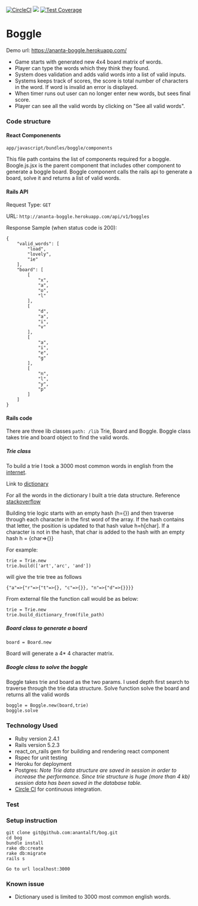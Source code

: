 [![CircleCI](https://circleci.com/gh/anantalft/bog/tree/master.svg?style=svg)](https://circleci.com/gh/anantalft/bog/tree/master)
<a href="https://codeclimate.com/github/anantalft/bog/maintainability"><img src="https://api.codeclimate.com/v1/badges/6dc9bb6b41f96cbbc28c/maintainability" /></a>
[![Test Coverage](https://api.codeclimate.com/v1/badges/6dc9bb6b41f96cbbc28c/test_coverage)](https://codeclimate.com/github/anantalft/bog/test_coverage)

# Boggle

Demo url: https://ananta-boggle.herokuapp.com/

* Game starts with generated new 4x4 board matrix of words. 
* Player can type the words which they think they found.
* System does validation and adds valid words into a list of valid inputs. 
* Systems keeps track of scores, the score is total number of characters in the word. If word is invalid an error is displayed. 
* When timer runs out user can no longer enter new words, but sees final score.
* Player can see all the valid words by clicking on "See all valid words". 


### Code structure
#### React Componenents
```app/javascript/bundles/boggle/components```

 This file path contains the list of components required for a boggle. Boogle.js.jsx is the parent component that includes other component to generate a boggle board. Boggle component calls the rails api to generate a board, solve it and returns a list of valid words.
 
#### Rails API

Request Type: 
```GET``` 

 URL: 
 ```http://ananta-boggle.herokuapp.com/api/v1/boggles```
 
 Response Sample (when status code is 200):

 ```
 {
     "valid_words": [
         "load",
         "lovely",
         "ie"
     ],
     "board": [
         [
             "x",
             "a",
             "o",
             "l"
         ],
         [
             "d",
             "a",
             "i",
             "v"
         ],
         [
             "a",
             "i",
             "e",
             "g"
         ],
         [
             "n",
             "l",
             "y",
             "p"
         ]
     ]
 }
```

#### Rails code
There are three lib classes ```path: /lib``` Trie, Board and Boggle. Boggle class takes trie and board object to find the valid words.

##### Trie class
To build a trie I took a 3000 most common words in english from the [internet](https://www.ef.com/wwen/english-resources/english-vocabulary/top-3000-words/).

Link to [dictionary](https://github.com/anantalft/bog/blob/master/files/words.txt)

For all the words in the dictionary I built a trie data structure. Reference [stackoverflow]( https://stackoverflow.com/questions/9042426/explanation-of-ruby-code-for-building-trie-data-structures)

 Building trie logic starts with an empty hash (h={}) and then traverse through each character in the first word of the array. If the hash contains that letter, the position is updated to that hash value h=h[char]. If a character is not in the hash, that char is added to the hash with an empty hash h = {char=>{}}
  
For example:
```
trie = Trie.new
trie.build(['art','arc', 'and'])
```
will give the trie tree as follows
```
{"a"=>{"r"=>{"t"=>{}, "c"=>{}}, "n"=>{"d"=>{}}}}

```
From external file the function call would be as below:
```
trie = Trie.new
trie.build_dictionary_from(file_path)
```
##### Board class to generate a board
```
board = Board.new
```
Board will generate a 4* 4 character matrix.

##### Boogle class to solve the boggle
Boggle takes trie and board as the two params. I used depth first search to traverse through the trie data structure. Solve function solve the board and returns all the valid words
```
boggle = Boggle.new(board,trie)
boggle.solve
```
### Technology Used

* Ruby version 2.4.1
* Rails version 5.2.3
* react_on_rails gem for building and rendering react component
* Rspec for unit testing
* Heroku for deployment
* Postgres: *Note Trie data structure are saved in session in order to increase the performance. Since trie structure is huge (more than 4 kb) session data has been saved in the database table.*
* [Circle CI](https://circleci.com/) for continuous integration.

### Test

### Setup instruction


```
git clone git@github.com:anantalft/bog.git
cd bog
bundle install
rake db:create
rake db:migrate
rails s

Go to url localhost:3000
```


### Known issue
* Dictionary used is limited to 3000 most common english words.

 


